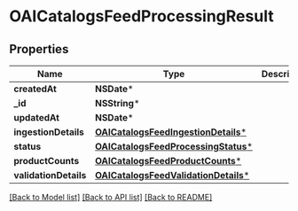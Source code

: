 # OAICatalogsFeedProcessingResult

## Properties
Name | Type | Description | Notes
------------ | ------------- | ------------- | -------------
**createdAt** | **NSDate*** |  | [optional] 
**_id** | **NSString*** |  | [optional] 
**updatedAt** | **NSDate*** |  | [optional] 
**ingestionDetails** | [**OAICatalogsFeedIngestionDetails***](OAICatalogsFeedIngestionDetails.md) |  | 
**status** | [**OAICatalogsFeedProcessingStatus***](OAICatalogsFeedProcessingStatus.md) |  | 
**productCounts** | [**OAICatalogsFeedProductCounts***](OAICatalogsFeedProductCounts.md) |  | 
**validationDetails** | [**OAICatalogsFeedValidationDetails***](OAICatalogsFeedValidationDetails.md) |  | 

[[Back to Model list]](../README.md#documentation-for-models) [[Back to API list]](../README.md#documentation-for-api-endpoints) [[Back to README]](../README.md)


